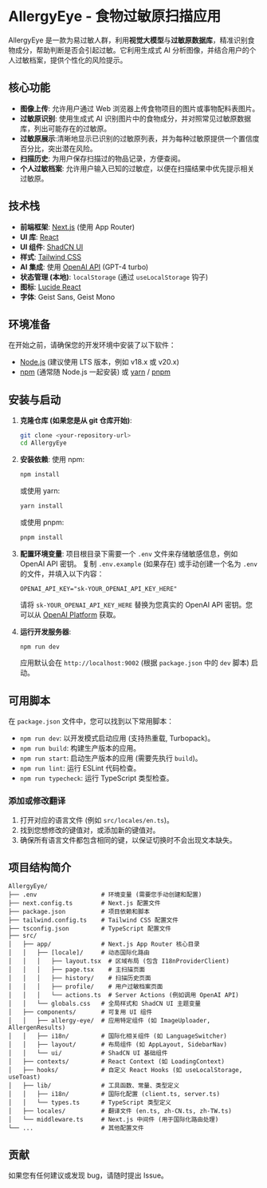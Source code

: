 
# AllergyEye - 食物过敏原扫描应用
AllergyEye 是一款为易过敏人群，利用<b>视觉大模型</b>与<b>过敏原数据库</b>，精准识别食物成分，帮助判断是否会引起过敏。它利用生成式 AI 分析图像，并结合用户的个人过敏档案，提供个性化的风险提示。

## 核心功能

-   **图像上传**: 允许用户通过 Web 浏览器上传食物项目的图片或事物配料表图片。
-   **过敏原识别**: 使用生成式 AI 识别图片中的食物成分，并对照常见过敏原数据库，列出可能存在的过敏原。
-   **过敏原展示**:清晰地显示已识别的过敏原列表，并为每种过敏原提供一个置信度百分比，突出潜在风险。
-   **扫描历史**: 为用户保存扫描过的物品记录，方便查阅。
-   **个人过敏档案**: 允许用户输入已知的过敏症，以便在扫描结果中优先提示相关过敏原。

## 技术栈

-   **前端框架**: [Next.js](https://nextjs.org/) (使用 App Router)
-   **UI 库**: [React](https://reactjs.org/)
-   **UI 组件**: [ShadCN UI](https://ui.shadcn.com/)
-   **样式**: [Tailwind CSS](https://tailwindcss.com/)
-   **AI 集成**: 使用 [OpenAI API](https://openai.com/product) (GPT-4 turbo)
-   **状态管理 (本地)**: `localStorage` (通过 `useLocalStorage` 钩子)
-   **图标**: [Lucide React](https://lucide.dev/)
-   **字体**: Geist Sans, Geist Mono

## 环境准备

在开始之前，请确保您的开发环境中安装了以下软件：

-   [Node.js](https://nodejs.org/) (建议使用 LTS 版本，例如 v18.x 或 v20.x)
-   [npm](https://www.npmjs.com/) (通常随 Node.js 一起安装) 或 [yarn](https://yarnpkg.com/) / [pnpm](https://pnpm.io/)

## 安装与启动

1.  **克隆仓库 (如果您是从 git 仓库开始)**:
    ```bash
    git clone <your-repository-url>
    cd AllergyEye
    ```

2.  **安装依赖**:
    使用 npm:
    ```bash
    npm install
    ```
    或使用 yarn:
    ```bash
    yarn install
    ```
    或使用 pnpm:
    ```bash
    pnpm install
    ```

3.  **配置环境变量**:
    项目根目录下需要一个 `.env` 文件来存储敏感信息，例如 OpenAI API 密钥。
    复制 `.env.example` (如果存在) 或手动创建一个名为 `.env` 的文件，并填入以下内容：

    ```env
    OPENAI_API_KEY="sk-YOUR_OPENAI_API_KEY_HERE"
    ```
    请将 `sk-YOUR_OPENAI_API_KEY_HERE` 替换为您真实的 OpenAI API 密钥。您可以从 [OpenAI Platform](https://platform.openai.com/account/api-keys) 获取。

4.  **运行开发服务器**:
    ```bash
    npm run dev
    ```
    应用默认会在 `http://localhost:9002` (根据 `package.json` 中的 `dev` 脚本) 启动。

## 可用脚本

在 `package.json` 文件中，您可以找到以下常用脚本：

-   `npm run dev`: 以开发模式启动应用 (支持热重载, Turbopack)。
-   `npm run build`: 构建生产版本的应用。
-   `npm run start`: 启动生产版本的应用 (需要先执行 `build`)。
-   `npm run lint`: 运行 ESLint 代码检查。
-   `npm run typecheck`: 运行 TypeScript 类型检查。

### 添加或修改翻译

1.  打开对应的语言文件 (例如 `src/locales/en.ts`)。
2.  找到您想修改的键值对，或添加新的键值对。
3.  确保所有语言文件都包含相同的键，以保证切换时不会出现文本缺失。


## 项目结构简介

```
AllergyEye/
├── .env                  # 环境变量 (需要您手动创建和配置)
├── next.config.ts        # Next.js 配置文件
├── package.json          # 项目依赖和脚本
├── tailwind.config.ts    # Tailwind CSS 配置文件
├── tsconfig.json         # TypeScript 配置文件
├── src/
│   ├── app/              # Next.js App Router 核心目录
│   │   ├── [locale]/     # 动态国际化路由
│   │   │   ├── layout.tsx  # 区域布局 (包含 I18nProviderClient)
│   │   │   ├── page.tsx    # 主扫描页面
│   │   │   ├── history/    # 扫描历史页面
│   │   │   ├── profile/    # 用户过敏档案页面
│   │   │   └── actions.ts  # Server Actions (例如调用 OpenAI API)
│   │   └── globals.css   # 全局样式和 ShadCN UI 主题变量
│   ├── components/       # 可复用 UI 组件
│   │   ├── allergy-eye/  # 应用特定组件 (如 ImageUploader, AllergenResults)
│   │   ├── i18n/         # 国际化相关组件 (如 LanguageSwitcher)
│   │   ├── layout/       # 布局组件 (如 AppLayout, SidebarNav)
│   │   └── ui/           # ShadCN UI 基础组件
│   ├── contexts/         # React Context (如 LoadingContext)
│   ├── hooks/            # 自定义 React Hooks (如 useLocalStorage, useToast)
│   ├── lib/              # 工具函数、常量、类型定义
│   │   ├── i18n/         # 国际化配置 (client.ts, server.ts)
│   │   └── types.ts      # TypeScript 类型定义
│   ├── locales/          # 翻译文件 (en.ts, zh-CN.ts, zh-TW.ts)
│   └── middleware.ts     # Next.js 中间件 (用于国际化路由处理)
└── ...                   # 其他配置文件
```

## 贡献

如果您有任何建议或发现 bug，请随时提出 Issue。
